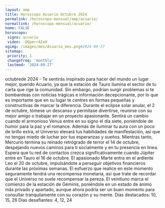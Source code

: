 ```yaml
---
layout: amp
title: Horoscopo Acuario Octubre 2024 
permalink: /horoscopo-mensual/amp/acuario/
normallink: /horoscopo-mensual/acuario/
home: FALSE
horoscopo:
 signo: acuario
 video: -DQpmrrAIeU
ogimg: /images/mes/Acuario_mes.png#2024-09-27
sitemap:
 priority: 1
 changefreq: 'monthly'
 lastmod: '2024-09-27'
---
```



octubrede 2024 - Te sentirás inspirado para hacer del mundo un lugar mejor, querido Acuario, ya que la estación de Tauro ilumina el sector de tu carta que rige la comunidad.
Sin embargo, podrían surgir problemas si te bombardeas con noticias trágicas e información decepcionante, por lo que es importante que en su lugar te centres en formas pequeñas y constructivas de marcar la diferencia. Durante el eclipse solar anular, el 2 de octubre, tómese un descanso y permítase divertirse, reunirse con su mejor amigo o trabajar en un proyecto apasionante.
Sentirá un cambio cuando el armonioso Venus entre en su signo el día siete, poniéndole de humor para la paz y el romance. Además de iluminar tu aura con un poco de brillo extra, el Universo elevará tus habilidades de manifestación, así que no tengas miedo de luchar por tus esperanzas y sueños.
Mientras tanto, Mercurio termina su reinado retrógrado de terror el 14 de octubre, despejando nuevos caminos para ti socialmente y en tu presencia en línea. Espera que tu red de contactos crezca significativamente cuando Júpiter entre en Tauro el 16 de octubre. El apasionado Marte entra en el ardiente Leo el 20 de octubre, impulsándote a perseguir objetivos financieros durante las próximas semanas. El esfuerzo que realice en este momento seguramente tendrá una recompensa monetaria, así que trate de recordar que el Universo no suele recompensar la pereza.
El veintiuno marca el comienzo de la estación de Géminis, poniéndole en un estado de ánimo más privado y apartado, aunque ahora podría ser un buen momento para consultar tranquilamente con su corazón y su mente.
Días destacados: 10, 15, 26
Días desafiantes: 4, 12, 24